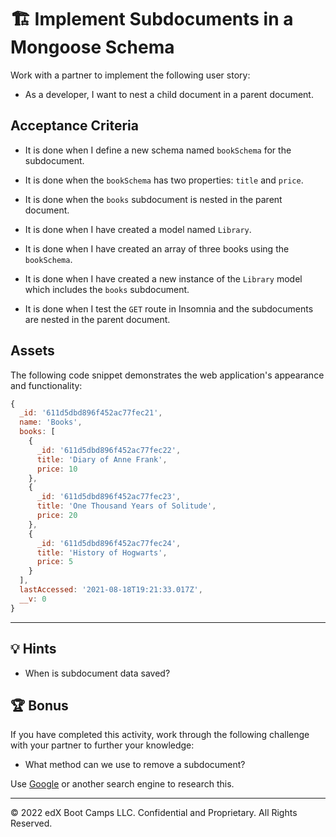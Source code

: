 # 🏗️ Implement Subdocuments in a Mongoose Schema

Work with a partner to implement the following user story:

* As a developer, I want to nest a child document in a parent document.

## Acceptance Criteria

* It is done when I define a new schema named `bookSchema` for the subdocument.

* It is done when the `bookSchema` has two properties: `title` and `price`.

* It is done when the `books` subdocument is nested in the parent document.

* It is done when I have created a model named `Library`.

* It is done when I have created an array of three books using the `bookSchema`.

* It is done when I have created a new instance of the `Library` model which includes the `books` subdocument.

* It is done when I test the `GET` route in Insomnia and the subdocuments are nested in the parent document.

## Assets

The following code snippet demonstrates the web application's appearance and functionality:

```js
{
  _id: '611d5dbd896f452ac77fec21',
  name: 'Books',
  books: [
    {
      _id: '611d5dbd896f452ac77fec22',
      title: 'Diary of Anne Frank',
      price: 10
    },
    {
      _id: '611d5dbd896f452ac77fec23',
      title: 'One Thousand Years of Solitude',
      price: 20
    },
    {
      _id: '611d5dbd896f452ac77fec24',
      title: 'History of Hogwarts',
      price: 5
    }
  ],
  lastAccessed: '2021-08-18T19:21:33.017Z',
  __v: 0
}
```

---

## 💡 Hints

* When is subdocument data saved?

## 🏆 Bonus

If you have completed this activity, work through the following challenge with your partner to further your knowledge:

* What method can we use to remove a subdocument?

Use [Google](https://www.google.com) or another search engine to research this.

---
© 2022 edX Boot Camps LLC. Confidential and Proprietary. All Rights Reserved.
